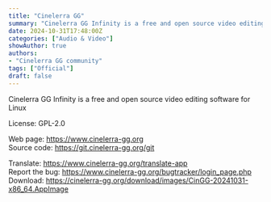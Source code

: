 ```yaml
---
title: "Cinelerra GG"
summary: "Cinelerra GG Infinity is a free and open source video editing software for Linux"
date: 2024-10-31T17:48:00Z
categories: ["Audio & Video"]
showAuthor: true
authors:
- "Cinelerra GG community"
tags: ["Official"]
draft: false
---
```


Cinelerra GG Infinity is a free and open source video editing software for Linux

License: GPL-2.0

Web page: <https://www.cinelerra-gg.org>  
Source code: <https://git.cinelerra-gg.org/git>

Translate: <https://www.cinelerra-gg.org/translate-app>  
Report the bug: <https://www.cinelerra-gg.org/bugtracker/login_page.php>  
Download: <https://cinelerra-gg.org/download/images/CinGG-20241031-x86_64.AppImage>
